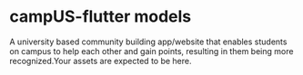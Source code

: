 # campUS-flutter models
A university based community building app/website that enables students on campus to help each other and gain points, resulting in them being more recognized.Your assets are expected to be here.